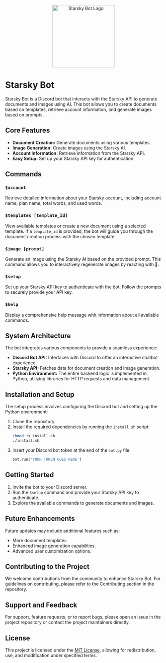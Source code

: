 <p align="center">
  <img src="https://starsky.pro/uploads/brand/cEKpGkKA8tD5P2nKh47CsigASMEwJCWRn4k3dRW5.png" alt="Starsky Bot Logo" width="200">
</p>

# Starsky Bot

Starsky Bot is a Discord bot that interacts with the Starsky API to generate documents and images using AI. This bot allows you to create documents based on templates, retrieve account information, and generate images based on prompts.

## Core Features

- **Document Creation:** Generate documents using various templates.
- **Image Generation:** Create images using the Starsky AI.
- **Account Information:** Retrieve information from the Starsky API.
- **Easy Setup:** Set up your Starsky API key for authentication.

## Commands

### `$account`

Retrieve detailed information about your Starsky account, including account name, plan name, total words, and used words.

### `$templates [template_id]`

View available templates or create a new document using a selected template. If a `template_id` is provided, the bot will guide you through the document creation process with the chosen template.

### `$image [prompt]`

Generate an image using the Starsky AI based on the provided prompt. This command allows you to interactively regenerate images by reacting with 🔄.

### `$setup`

Set up your Starsky API key to authenticate with the bot. Follow the prompts to securely provide your API key.

### `$help`

Display a comprehensive help message with information about all available commands.

## System Architecture

The bot integrates various components to provide a seamless experience:

- **Discord Bot API:** Interfaces with Discord to offer an interactive chatbot experience.
- **Starsky API:** Fetches data for document creation and image generation.
- **Python Environment:** The entire backend logic is implemented in Python, utilizing libraries for HTTP requests and data management.

## Installation and Setup

The setup process involves configuring the Discord bot and setting up the Python environment:

1. Clone the repository.
2. Install the required dependencies by running the `install.sh` script:
    ```bash
    chmod +x install.sh
    ./install.sh
    ```
3. Insert your Discord bot token at the end of the `bot.py` file:
    ```python
    bot.run('YOUR TOKEN GOES HERE')
    ```

## Getting Started

1. Invite the bot to your Discord server.
2. Run the `$setup` command and provide your Starsky API key to authenticate.
3. Explore the available commands to generate documents and images.

## Future Enhancements

Future updates may include additional features such as:

- More document templates.
- Enhanced image generation capabilities.
- Advanced user customization options.

## Contributing to the Project

We welcome contributions from the community to enhance Starsky Bot. For guidelines on contributing, please refer to the Contributing section in the repository.

## Support and Feedback

For support, feature requests, or to report bugs, please open an issue in the project repository or contact the project maintainers directly.

## License

This project is licensed under the [MIT License](LICENSE), allowing for redistribution, use, and modification under specified terms.
